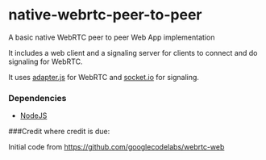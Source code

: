 # native-webrtc-peer-to-peer
A basic native WebRTC peer to peer Web App implementation

It includes a web client and a signaling server for clients to connect and do signaling for WebRTC.

It uses [adapter.js](https://github.com/webrtc/adapter) for WebRTC and [socket.io](https://socket.io/) for signaling.

### Dependencies

* [NodeJS](https://nodejs.org)

###Credit where credit is due:

Initial code from https://github.com/googlecodelabs/webrtc-web
